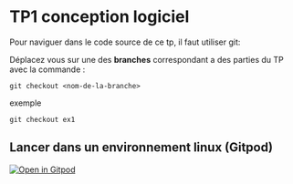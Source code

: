 # TP1 conception logiciel

Pour naviguer dans le code source de ce tp, il faut utiliser git:

Déplacez vous sur une des **branches** correspondant a des parties du TP avec la commande :

```
git checkout <nom-de-la-branche>
```

exemple

```
git checkout ex1
```

## Lancer dans un environnement linux (Gitpod)

[![Open in Gitpod](https://gitpod.io/button/open-in-gitpod.svg)](https://gitpod.io/#https://gitlab.com/conception-logicielle/tp1-conception-logicielle)
